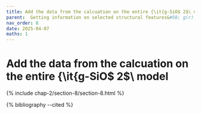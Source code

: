 ```yaml
---
title: Add the data from the calcuation on the entire {\it{g-SiO$ 2$\ model
parent:  Getting information on selected structural features&#58; g(r) in {\it{g-SiO$ 2$
nav_order: 8
date: 2025-04-07
maths: 1
---
```


# Add the data from the calcuation on the entire {\it{g-SiO$ 2$\ model

{% include chap-2/section-8/section-8.html %}

{% bibliography --cited %}
